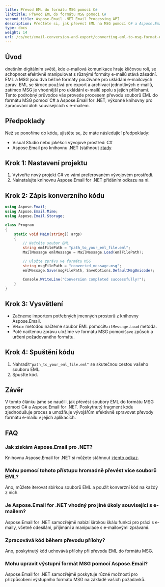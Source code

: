 ```yaml
---
title: Převod EML do formátu MSG pomocí C#
linktitle: Převod EML do formátu MSG pomocí C#
second_title: Aspose.Email .NET Email Processing API
description: Přečtěte si, jak převést EML na MSG pomocí C# a Aspose.Email pro .NET. Komplexní průvodce s příklady kódu pro efektivní převod formátu e-mailu.
type: docs
weight: 14
url: /cs/net/email-conversion-and-export/converting-eml-to-msg-format-using-csharp/
---
```


## Úvod

dnešním digitálním světě, kde e-mailová komunikace hraje klíčovou roli, se schopnost efektivně manipulovat s různými formáty e-mailů stává zásadní. EML a MSG jsou dva běžné formáty používané pro ukládání e-mailových zpráv. EML se široce používá pro export a archivaci jednotlivých e-mailů, zatímco MSG je vhodnější pro ukládání e-mailů spolu s jejich přílohami. Tento podrobný průvodce vás provede procesem převodu souborů EML do formátu MSG pomocí C# a Aspose.Email for .NET, výkonné knihovny pro zpracování úloh souvisejících s e-mailem.

## Předpoklady

Než se ponoříme do kódu, ujistěte se, že máte následující předpoklady:

- Visual Studio nebo jakékoli vývojové prostředí C#
-  Aspose.Email pro knihovnu .NET (stáhnout z[tady](https://releases.aspose.com/email/net)

## Krok 1: Nastavení projektu

1. Vytvořte nový projekt C# ve vámi preferovaném vývojovém prostředí.
2. Nainstalujte knihovnu Aspose.Email for .NET přidáním odkazu na ni.

## Krok 2: Zápis konverzního kódu

```csharp
using Aspose.Email;
using Aspose.Email.Mime;
using Aspose.Email.Storage;

class Program
{
    static void Main(string[] args)
    {
        // Načtěte soubor EML
        string emlFilePath = "path_to_your_eml_file.eml";
        MailMessage emlMessage = MailMessage.Load(emlFilePath);

        // Uložte zprávu ve formátu MSG
        string msgFilePath = "converted_message.msg";
        emlMessage.Save(msgFilePath, SaveOptions.DefaultMsgUnicode);
        
        Console.WriteLine("Conversion completed successfully!");
    }
}
```

## Krok 3: Vysvětlení

- Začneme importem potřebných jmenných prostorů z knihovny Aspose.Email.
- V`Main` metodou načteme soubor EML pomocí`MailMessage.Load` metoda.
-  Poté načtenou zprávu uložíme ve formátu MSG pomocí`Save` způsob a určení požadovaného formátu.

## Krok 4: Spuštění kódu

1.  Nahradit`"path_to_your_eml_file.eml"` se skutečnou cestou vašeho souboru EML.
2. Spusťte kód.

## Závěr

V tomto článku jsme se naučili, jak převést soubory EML do formátu MSG pomocí C# a Aspose.Email for .NET. Poskytnutý fragment kódu zjednodušuje proces a umožňuje vývojářům efektivně spravovat převody formátu e-mailu v jejich aplikacích.

## FAQ

### Jak získám Aspose.Email pro .NET?

 Knihovnu Aspose.Email for .NET si můžete stáhnout z[tento odkaz](https://releases.aspose.com/email/net).

### Mohu pomocí tohoto přístupu hromadně převést více souborů EML?

Ano, můžete iterovat sbírkou souborů EML a použít konverzní kód na každý z nich.

### Je Aspose.Email for .NET vhodný pro jiné úkoly související s e-mailem?

Aspose.Email for .NET samozřejmě nabízí širokou škálu funkcí pro práci s e-maily, včetně odesílání, přijímání a manipulace s e-mailovými zprávami.

### Zpracovává kód během převodu přílohy?

Ano, poskytnutý kód uchovává přílohy při převodu EML do formátu MSG.

### Mohu upravit výstupní formát MSG pomocí Aspose.Email?

Aspose.Email for .NET samozřejmě poskytuje různé možnosti pro přizpůsobení výstupního formátu MSG na základě vašich požadavků.